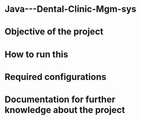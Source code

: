# Java---Dental-Clinic-Mgm-sys
# Objective of the project
# How to run this 
# Required configurations
# Documentation for further knowledge about the project